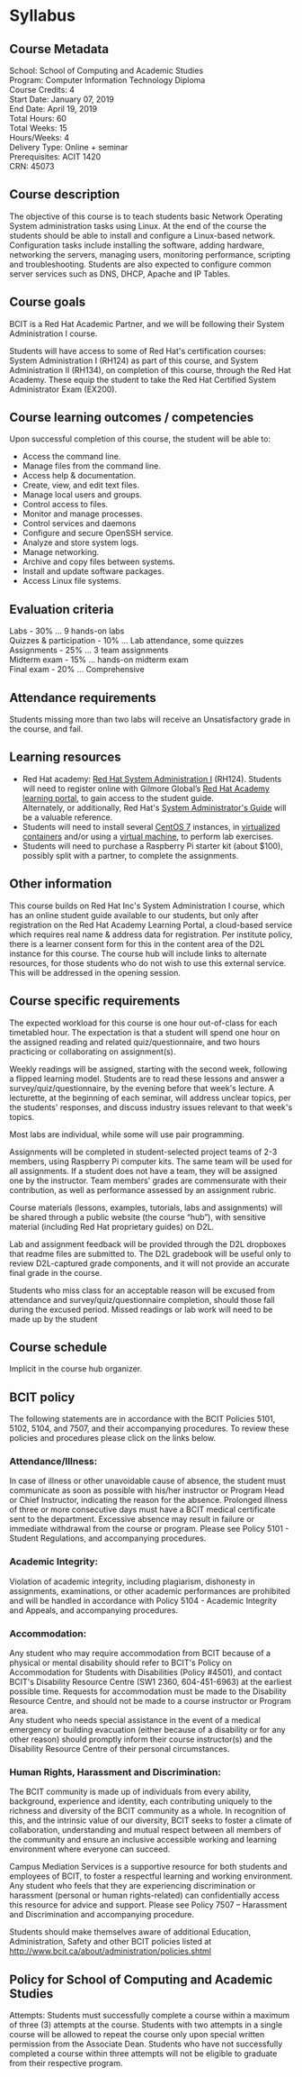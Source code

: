 # Syllabus

## Course Metadata
School: School of Computing and Academic Studies  
Program: Computer Information Technology Diploma  
Course Credits: 4  
Start Date: January 07, 2019  
End Date: April 19, 2019  
Total Hours: 60  
Total Weeks: 15  
Hours/Weeks: 4  
Delivery Type: Online + seminar  
Prerequisites: ACIT 1420  
CRN: 45073  

## Course description
The objective of this course is to teach students basic Network Operating System administration tasks using
Linux. At the end of the course the students should be able to install and configure a Linux-based network.
Configuration tasks include installing the software, adding hardware, networking the servers, managing users,
monitoring performance, scripting and troubleshooting. Students are also expected to configure common server
services such as DNS, DHCP, Apache and IP Tables.


## Course goals
BCIT is a Red Hat Academic Partner, and we will be following their System Administration I course.

Students will have access to some of Red Hat's certification courses: System Administration I (RH124) as part of
this course, and System Administration II (RH134), on completion of this course, through the Red Hat Academy.
These equip the student to take the Red Hat Certified System Administrator Exam (EX200).


## Course learning outcomes / competencies
Upon successful completion of this course, the student will be able to:  
- Access the command line.
- Manage files from the command line.
- Access help & documentation.
- Create, view, and edit text files.
- Manage local users and groups.
- Control access to files.
- Monitor and manage processes.
- Control services and daemons
- Configure and secure OpenSSH service.
- Analyze and store system logs.
- Manage networking.
- Archive and copy files between systems.
- Install and update software packages.
- Access Linux file systems.
 

## Evaluation criteria
Labs - 30% ... 9 hands-on labs  
Quizzes & participation - 10% ... Lab attendance, some quizzes  
Assignments - 25% ... 3 team assignments  
Midterm exam - 15% ... hands-on midterm exam  
Final exam - 20% ... Comprehensive

## Attendance requirements
Students missing more than two labs will receive an Unsatisfactory grade in the course, and fail.

## Learning resources
- Red Hat academy: [Red Hat System Administration I](https://www.redhat.com/en/services/training/rh124-red-hat-system-administration-i
) (RH124). Students will need to register online with
Gilmore Global’s [Red Hat Academy learning portal](https://rhlearn.gilmore.ca), to gain access to the student guide.  
Alternately, or additionally, Red Hat's [System Administrator's Guide](https://access.redhat.com/documentation/en-US/Red_Hat_Enterprise_Linux/7/html/System_Administrators_Guide/index.html) will be a valuable reference.
- Students will need to install several [CentOS 7](https://centos.org) instances, in [virtualized containers](virtualbox.org) 
and/or using a [virtual machine](https://www.vmware.com/products/workstation-pro.html), to perform lab exercises.
- Students will need to purchase a Raspberry Pi starter kit (about $100), possibly split with a partner, to complete the assignments.

## Other information
This course builds on Red Hat Inc's System Administration I course, which has an online student guide available
to our students, but only after registration on the Red Hat Academy Learning Portal, a cloud-based service
which requires real name & address data for registration. Per institute policy, there is a learner consent form for
this in the content area of the D2L instance for this course. The course hub will include links to alternate
resources, for those students who do not wish to use this external service. This will be addressed in the opening
session.

## Course specific requirements

The expected workload for this course is one hour out-of-class for each timetabled hour.
The expectation is that a student will spend one hour on the assigned reading and
related quiz/questionnaire, and two hours practicing or collaborating on assignment(s).

Weekly readings will be assigned, starting with the second week, following a
flipped learning model. Students are to read these lessons and answer a
survey/quiz/questionnaire, by the evening before that week's lecture.
A lecturette, at the beginning of each seminar, will address unclear topics, per the students' responses,
and discuss industry issues relevant to that week's topics.

Most labs are individual, while some will use pair programming.

Assignments will be completed in student-selected project teams of 2-3 members, using Raspberry Pi computer
kits.
The same team will be used for all assignments. If a student does not have a team,
they will be assigned one by the instructor.
Team members' grades are commensurate with their contribution, as well as
performance assessed by an assignment rubric.

Course materials (lessons, examples, tutorials, labs and assignments) will be
shared through a public website (the course “hub”), with sensitive material (including Red Hat proprietary
guides) on D2L.

Lab and assignment feedback will be provided through the D2L dropboxes that
readme files are submitted to. The D2L gradebook will be useful only to review
D2L-captured grade components, and it will not provide an accurate final grade in the course.

Students who miss class for an acceptable reason will be excused from attendance
and survey/quiz/questionnaire completion, should those fall during the excused
period. Missed readings or lab work will need to be made up by the student

## Course schedule

Implicit in the course hub organizer.

## BCIT policy
The following statements are in accordance with the BCIT Policies 5101, 5102, 5104, and 7507, and their accompanying procedures. To review these policies and procedures please click on the links below.
### Attendance/Illness:
In case of illness or other unavoidable cause of absence, the student must communicate as soon as possible with his/her instructor or Program Head or Chief Instructor, indicating the reason for the absence. Prolonged illness of three or more consecutive days must have a BCIT medical certificate sent to the department. Excessive absence may result in failure or immediate withdrawal from the course or program. Please see Policy 5101 - Student Regulations, and accompanying
procedures.
### Academic Integrity:
Violation of academic integrity, including plagiarism, dishonesty in assignments, examinations, or other academic performances are prohibited and will be handled in accordance with Policy 5104 - Academic Integrity and Appeals, and accompanying procedures.
### Accommodation:
Any student who may require accommodation from BCIT because of a physical or mental disability should refer to BCIT's Policy on Accommodation for Students with Disabilities (Policy #4501), and contact BCIT's Disability Resource Centre (SW1 2360, 604-451-6963) at the earliest possible time. Requests for accommodation must be made to the Disability Resource Centre, and should not be made to a course instructor or Program area.  
Any student who needs special assistance in the event of a medical emergency or building evacuation (either because of a disability or for any other reason) should promptly inform their course instructor(s) and the Disability Resource Centre of their personal circumstances.
### Human Rights, Harassment and Discrimination:
The BCIT community is made up of individuals from every ability, background, experience and identity, each contributing uniquely to the richness and diversity of the BCIT community as a whole. In recognition of this, and the intrinsic value of our diversity, BCIT seeks to foster a climate of collaboration, understanding and mutual respect between all members of the community and ensure an inclusive accessible working and learning environment where everyone can succeed.

Campus Mediation Services is a supportive resource for both students and employees of BCIT, to foster a respectful learning and working environment. Any student who feels that they are experiencing discrimination or harassment (personal or human rights-related) can confidentially access this resource for advice and support. Please see Policy 7507 – Harassment and Discrimination and accompanying procedure.

Students should make themselves aware of additional Education, Administration, Safety and other BCIT policies listed at http://www.bcit.ca/about/administration/policies.shtml 

## Policy for School of Computing and Academic Studies
Attempts: Students must successfully complete a course within a maximum of three (3) attempts at
the course. Students with two attempts in a single course will be allowed to repeat the course only
upon special written permission from the Associate Dean. Students who have not successfully
completed a course within three attempts will not be eligible to graduate from their respective
program.

